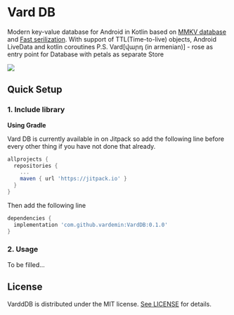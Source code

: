 # Vard DB
Modern key-value database for Android in Kotlin based on [MMKV database](https://github.com/Tencent/MMKV) and [Fast serilization](https://github.com/RuedigerMoeller/fast-serialization). With support of TTL(Time-to-live) objects, Android LiveData and kotlin coroutines
P.S. Vard[վարդ (in armenian)] - rose as entry point for Database with petals as separate Store 

[![](https://jitpack.io/v/vardemin/VardDB.svg)](https://jitpack.io/#vardemin/VardDB)

## Quick Setup
### 1. Include library

**Using Gradle**

Vard DB is currently available in on Jitpack so add the following line before every other thing if you have not done that already.

```gradle
allprojects {
  repositories {
    ...
    maven { url 'https://jitpack.io' }
  }
}
```
	
Then add the following line 

``` gradle
dependencies {
  implementation 'com.github.vardemin:VardDB:0.1.0'
}
```

### 2. Usage
To be filled...

## License

VarddDB is distributed under the MIT license. [See LICENSE](https://github.com/vardemin/VardDB/blob/master/LICENSE.md) for details.
